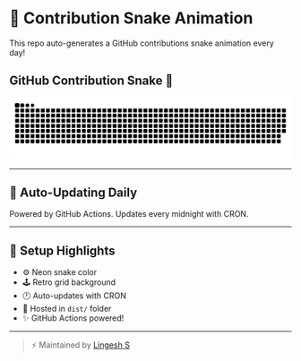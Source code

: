 # 🐍 Contribution Snake Animation

This repo auto-generates a GitHub contributions snake animation every day!


## GitHub Contribution Snake 🐍

![snake svg](https://raw.githubusercontent.com/Lingesh-S/snake-animation/main/assets/snake.svg)



---

## 📅 Auto-Updating Daily

Powered by GitHub Actions. Updates every midnight with CRON.

---

## 🧪 Setup Highlights

- ⚙️ Neon snake color
- 🕹️ Retro grid background
- 🕛 Auto-updates with CRON
- 📁 Hosted in `dist/` folder
- ✨ GitHub Actions powered!

---

> ⚡ Maintained by [Lingesh S](https://github.com/Lingesh-S)
